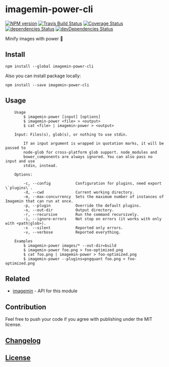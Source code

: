 # imagemin-power-cli

[![NPM version](https://img.shields.io/npm/v/imagemin-power-cli.svg)](https://www.npmjs.org/package/imagemin-power-cli) 
[![Travis Build Status](https://img.shields.io/travis/itgalaxy/imagemin-power-cli/master.svg?label=build)](https://travis-ci.org/itgalaxy/imagemin-power-cli) 
[![Coverage Status](https://coveralls.io/repos/github/itgalaxy/imagemin-power-cli/badge.svg?branch=master)](https://coveralls.io/github/itgalaxy/imagemin-power-cli?branch=master) 
[![dependencies Status](https://david-dm.org/itgalaxy/imagemin-power-cli/status.svg)](https://david-dm.org/itgalaxy/imagemin-power-cli) 
[![devDependencies Status](https://david-dm.org/itgalaxy/imagemin-power-cli/dev-status.svg)](https://david-dm.org/itgalaxy/imagemin-power-cli?type=dev)

Minify images with power :muscle: 

## Install

```shell
npm install --global imagemin-power-cli
```

Also you can install package locally:

```shell
npm install --save imagemin-power-cli
```

## Usage

```shell
    Usage
        $ imagemin-power [input] [options]
        $ imagemin-power <file> > <output>
        $ cat <file> | imagemin-power > <output>
        
    Input: Files(s), glob(s), or nothing to use stdin.
      
        If an input argument is wrapped in quotation marks, it will be passed to
        node-glob for cross-platform glob support. node_modules and
        bower_components are always ignored. You can also pass no input and use
        stdin, instead.

    Options:

        -c, --config           Configuration for plugins, need export \`plugins\`.
        -d, --cwd              Current working directory.
        -m, --max-concurrency  Sets the maximum number of instances of Imagemin that can run at once.
        -p, --plugin           Override the default plugins.
        -o, --out-dir          Output directory.
        -r, --recursive        Run the command recursively.
        -i, --ignore-errors    Not stop on errors (it works with only with <path|glob>).
        -s  --silent           Reported only errors.
        -v, --verbose          Reported everything.

    Examples
        $ imagemin-power images/* --out-dir=build
        $ imagemin-power foo.png > foo-optimized.png
        $ cat foo.png | imagemin-power > foo-optimized.png
        $ imagemin-power --plugins=pngquant foo.png > foo-optimized.png
```

## Related

-   [imagemin](https://github.com/imagemin/imagemin) - API for this module

## Contribution

Feel free to push your code if you agree with publishing under the MIT license.

## [Changelog](CHANGELOG.md)

## [License](LICENSE.md)
